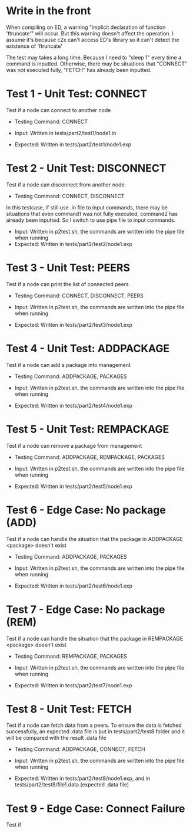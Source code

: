 # Write in the front
When compiling on ED, a warning "implicit declaration of function 'ftruncate'" will occur.
But this warning doesn't affect the operation. I assume it's because c2x can't access ED's library so it can't detect the existence of 'ftruncate'

The test may takes a long time. Because I need to "sleep 1" every time a command is inputted. Otherwise, there may be situations that "CONNECT" was not executed fully, "FETCH" has already been inputted.

# Test 1 - Unit Test: CONNECT
Test if a node can connect to another node
- Testing Command: CONNECT

- Input: Written in tests/part2/test1/node1.in
- Expected: Written in tests/part2/test1/node1.exp

# Test 2 - Unit Test: DISCONNECT
Test if a node can disconnect from another node
- Testing Command: CONNECT, DISCONNECT

In this testcase, if still use .in file to input commands, there may be situations that even command1 was not fully executed, command2 has already been inputted.
So I switch to use pipe file to input commands.
- Input: Written in p2test.sh, the commands are written into the pipe file when running
- Expected: Written in tests/part2/test2/node1.exp

# Test 3 - Unit Test: PEERS
Test if a node can print the list of connected peers
- Testing Command: CONNECT, DISCONNECT, PEERS

- Input: Written in p2test.sh, the commands are written into the pipe file when running
- Expected: Written in tests/part2/test3/node1.exp

# Test 4 - Unit Test: ADDPACKAGE
Test if a node can add a package into management
- Testing Command: ADDPACKAGE, PACKAGES

- Input: Written in p2test.sh, the commands are written into the pipe file when running
- Expected: Written in tests/part2/test4/node1.exp

# Test 5 - Unit Test: REMPACKAGE
Test if a node can remove a package from management
- Testing Command: ADDPACKAGE, REMPACKAGE, PACKAGES

- Input: Written in p2test.sh, the commands are written into the pipe file when running
- Expected: Written in tests/part2/test5/node1.exp

# Test 6 - Edge Case: No package (ADD)
Test if a node can handle the situation that the package in ADDPACKAGE \<package\> doesn't exist
- Testing Command: ADDPACKAGE, PACKAGES

- Input: Written in p2test.sh, the commands are written into the pipe file when running
- Expected: Written in tests/part2/test6/node1.exp

# Test 7 - Edge Case: No package (REM)
Test if a node can handle the situation that the package in REMPACKAGE \<package\> doesn't exist
- Testing Command: REMPACKAGE, PACKAGES

- Input: Written in p2test.sh, the commands are written into the pipe file when running
- Expected: Written in tests/part2/test7/node1.exp

# Test 8 - Unit Test: FETCH
Test if a node can fetch data from a peers. 
To ensure the data is fetched successfully, an expected .data file is put in tests/part2/test8 folder and it will be compared with the result .data file
- Testing Command: ADDPACKAGE, CONNECT, FETCH

- Input: Written in p2test.sh, the commands are written into the pipe file when running
- Expected: Written in tests/part2/test8/node1.exp, and in tests/part2/test8/file1.data (expected .data file)

# Test 9 - Edge Case: Connect Failure
Test if 

